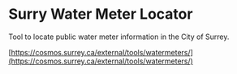 # Surry Water Meter Locator

Tool to locate public water meter information in the City of Surrey.

[https://cosmos.surrey.ca/external/tools/watermeters/](https://cosmos.surrey.ca/external/tools/watermeters/)
